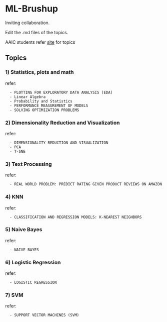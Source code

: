 # ML-Brushup

Inviting collaboration.

Edit the .md files of the topics.

AAIC students refer [site](https://www.appliedaicourse.com/course/applied-ai-course-online/) for topics 

## Topics

### 1) Statistics, plots and math
refer: 

      - PLOTTING FOR EXPLORATORY DATA ANALYSIS (EDA)
      - Linear Algebra
      - Probability and Statistics
      - PERFORMANCE MEASUREMENT OF MODELS
      - SOLVING OPTIMIZATION PROBLEMS

### 2) Dimensionality Reduction and Visualization
refer:

      - DIMENSIONALITY REDUCTION AND VISUALIZATION
      - PCA
      - T-SNE

### 3) Text Processing
refer:

      - REAL WORLD PROBLEM: PREDICT RATING GIVEN PRODUCT REVIEWS ON AMAZON

### 4) KNN
refer:

      - CLASSIFICATION AND REGRESSION MODELS: K-NEAREST NEIGHBORS

### 5) Naive Bayes
refer:

      - NAIVE BAYES

### 6) Logistic Regression
refer:

      - LOGISTIC REGRESSION

### 7) SVM
refer:

      - SUPPORT VECTOR MACHINES (SVM)
